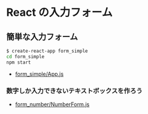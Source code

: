 # React の入力フォーム
## 簡単な入力フォーム

```bash
$ create-react-app form_simple
cd form_simple
npm start
```

- [form_simple/App.js](examples/form_simple/src/App.js)

### 数字しか入力できないテキストボックスを作ろう

- [form_number/NumberForm.js](examples/form_number/src/NumberForm.js)

